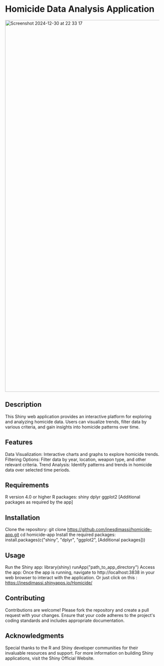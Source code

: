 # Homicide Data Analysis Application
<img width="1212" alt="Screenshot 2024-12-30 at 22 33 17" src="https://github.com/user-attachments/assets/0da049de-fa57-4f5c-aced-22efb0fe6426" />

## Description
This Shiny web application provides an interactive platform for exploring and analyzing homicide data. Users can visualize trends, filter data by various criteria, and gain insights into homicide patterns over time.

## Features
Data Visualization: Interactive charts and graphs to explore homicide trends.
Filtering Options: Filter data by year, location, weapon type, and other relevant criteria.
Trend Analysis: Identify patterns and trends in homicide data over selected time periods.

## Requirements
R version 4.0 or higher
R packages:
shiny
dplyr
ggplot2
[Additional packages as required by the app]

## Installation
Clone the repository:
git clone https://github.com/inesdimassi/homicide-app.git
cd homicide-app
Install the required packages:
install.packages(c("shiny", "dplyr", "ggplot2", [Additional packages]))

## Usage
Run the Shiny app:
library(shiny)
runApp("path_to_app_directory")
Access the app: Once the app is running, navigate to http://localhost:3838 in your web browser to interact with the application.
Or just click on this : https://inesdimassi.shinyapps.io/Homicide/

## Contributing
Contributions are welcome! Please fork the repository and create a pull request with your changes. Ensure that your code adheres to the project's coding standards and includes appropriate documentation.

## Acknowledgments
Special thanks to the R and Shiny developer communities for their invaluable resources and support.
For more information on building Shiny applications, visit the Shiny Official Website.
